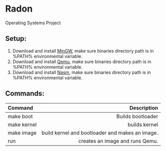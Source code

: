 # Radon
Operating Systems Project

## Setup:
1. Download and install [MinGW](https://sourceforge.net/projects/mingw/files/Installer/mingw-get-setup.exe/download), make sure binaries directory path is in %PATH% environmental variable.
2. Download and install [Qemu](http://qemu.weilnetz.de/w32/qemu-w32-setup-20151216.exe), make sure binaries directory path is in %PATH% environmental variable.
3. Download and install [Nasm](http://nasm.us/pub/nasm/releasebuilds/2.11.08/win32/nasm-2.11.08-installer.exe), make sure binaries directory path is in %PATH% environmental variable.

## Commands:
| Command       | Description                                     |
|:--------------|------------------------------------------------:|
| make boot     | Builds bootloader                               |
| make kernel   | builds kernel                                   |
| make image    | build kernel and bootloader and makes an image. |
| run           | creates an image and runs Qemu.                 |

